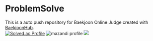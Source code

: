 # ProblemSolve
This is a auto push repository for Baekjoon Online Judge created with [BaekjoonHub](https://github.com/BaekjoonHub/BaekjoonHub).  
[![Solved.ac Profile](http://mazassumnida.wtf/api/v2/generate_badge?boj=nsn04116)](https://solved.ac/nsn04116/)
![mazandi profile](http://mazandi.herokuapp.com/api?handle={nsn04116}&theme=warm)
  <img src="http://mazandi.herokuapp.com/api?handle={nsn04116}&theme=warm"/>

